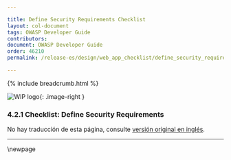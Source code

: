 ```yaml
---

title: Define Security Requirements Checklist
layout: col-document
tags: OWASP Developer Guide
contributors:
document: OWASP Developer Guide
order: 46210
permalink: /release-es/design/web_app_checklist/define_security_requirements/

---
```


{% include breadcrumb.html %}

<style type="text/css">
.image-right {
  height: 180px;
  display: block;
  margin-left: auto;
  margin-right: auto;
  float: right;
}
</style>

![WIP logo](../../../assets/images/dg_wip.png "Trabajo en curso"){: .image-right }

### 4.2.1 Checklist: Define Security Requirements

No hay traducción de esta página, consulte [versión original en inglés][release060201].

----

[release060201]: https://github.com/OWASP/www-project-developer-guide/blob/main/release/06-design/02-web-app-checklist/01-define-security-requirements.md

\newpage
